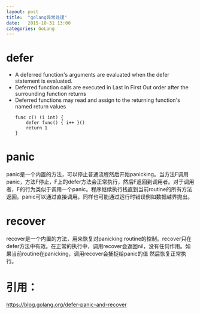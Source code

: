```yaml
---
layout: post
title:  "golang异常处理"
date:   2015-10-31 13:00
categories: GoLang
---
```


# defer
+ A deferred function's arguments are evaluated when the defer statement is evaluated.
+ Deferred function calls are executed in Last In First Out order after the surrounding function returns
+ Deferred functions may read and assign to the returning function's named return values
    ```
    func c() (i int) {
        defer func() { i++ }()
        return 1
    }
    ```

# panic
panic是一个内置的方法，可以停止普通流程然后开始panicking。当方法F调用panic，方法F停止，F上的defer方法会正常执行，然后F返回到调用者。对于调用者，F的行为类似于调用一个panic。程序继续执行栈直到当前routine的所有方法返回。panic可以通过直接调用。同样也可能通过运行时错误例如数据越界抛出。

# recover
recover是一个内置的方法，用来恢复对panicking routine的控制。recover只在defer方法中有效。在正常的执行中，调用recover会返回nil，没有任何作用。如果当前routine在panicking，调用recover会捕捉给panic的值
然后恢复正常执行。

# 引用：
https://blog.golang.org/defer-panic-and-recover